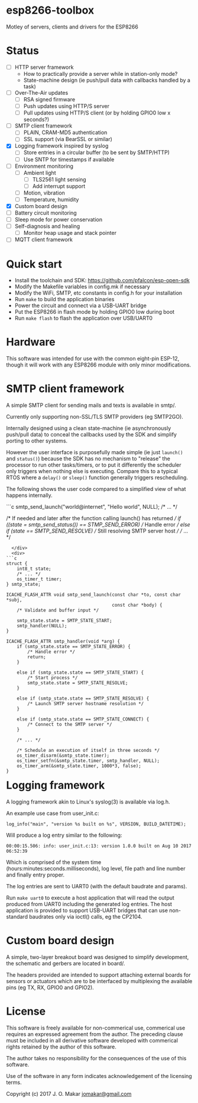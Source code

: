 # esp8266-toolbox
Motley of servers, clients and drivers for the ESP8266

# Status
- [ ] HTTP server framework
  - How to practically provide a server while in station-only mode?
  - State-machine design (ie push/pull data with callbacks handled by a task)
- [ ] Over-The-Air updates
  - [ ] RSA signed firmware 
  - [ ] Push updates using HTTP/S server
  - [ ] Pull updates using HTTP/S client (or by holding GPIO0 low x seconds?)
- [ ] SMTP client framework
  - [ ] PLAIN, CRAM-MD5 authentication
  - [ ] SSL support (via BearSSL or similar)
- [x] Logging framework inspired by syslog
  - [ ] Store entries in a circular buffer (to be sent by SMTP/HTTP)
  - [ ] Use SNTP for timestamps if available
- [ ] Environment monitoring
  - [ ] Ambient light
    - [ ] TLS2561 light sensing
    - [ ] Add interrupt support
  - [ ] Motion, vibration
  - [ ] Temperature, humidity
- [x] Custom board design
- [ ] Battery circuit monitoring
- [ ] Sleep mode for power conservation
- [ ] Self-diagnosis and healing
  - [ ] Monitor heap usage and stack pointer
- [ ] MQTT client framework

# Quick start
- Install the toolchain and SDK: https://github.com/pfalcon/esp-open-sdk
- Modify the Makefile variables in config.mk if necessary
- Modify the WiFi, SMTP, etc constants in config.h for your installation
- Run `make` to build the application binaries
- Power the circuit and connect via a USB-UART bridge
- Put the ESP8266 in flash mode by holding GPIO0 low during boot
- Run `make flash` to flash the application over USB/UART0

# Hardware
This software was intended for use with the common eight-pin ESP-12, though it
will work with any ESP8266 module with only minor modifications.

# SMTP client framework
A simple SMTP client for sending mails and texts is available in smtp/.

Currently only supporting non-SSL/TLS SMTP providers (eg SMTP2GO).

Internally designed using a clean state-machine (ie asynchronously push/pull
data) to conceal the callbacks used by the SDK and simplify porting to other
systems.

However the user interface is purposefully made simple (ie just `launch()` and
`status()`) because the SDK has no mechanism to "release" the processor to run
other tasks/timers, or to put it differently the scheduler only triggers when
nothing else is executing.  Compare this to a typical RTOS where a `delay()` or
`sleep()` function generally triggers rescheduling.

The following shows the user code compared to a simplified view of what happens
internally.

<div>
  <div style="float: left">
```c
smtp_send_launch("world@internet", "Hello world", NULL);
/* ... */

/* If needed and later after the function calling launch() has returned */
if ((state = smtp_send_status()) == STMP_SEND_ERROR)
    /* Handle error */
else if (state == SMTP_SEND_RESOLVE)
    /* Still resolving SMTP server host */
/* ... */
```
  </div>
  <div>
```c
struct {
    int8_t state;
    /* ... */
    os_timer_t timer;
} smtp_state;

ICACHE_FLASH_ATTR void smtp_send_launch(const char *to, const char *subj,
                                        const char *body) {
    /* Validate and buffer input */

    smtp_state.state = SMTP_STATE_START;
    smtp_handler(NULL);
}

ICACHE_FLASH_ATTR smtp_handler(void *arg) {
    if (smtp_state.state == SMTP_STATE_ERROR) {
        /* Handle error */
        return;
    }

    else if (smtp_state.state == SMTP_STATE_START) {
        /* Start process */
        smtp_state.state = SMTP_STATE_RESOLVE;
    }

    else if (smtp_state.state == SMTP_STATE_RESOLVE) {
        /* Launch SMTP server hostname resolution */
    }

    else if (smtp_state.state == SMTP_STATE_CONNECT) {
        /* Connect to the SMTP server */
    }

    /* ... */

    /* Schedule an execution of itself in three seconds */
    os_timer_disarm(&smtp_state.timer);
    os_timer_setfn(&smtp_state.timer, smtp_handler, NULL);
    os_timer_arm(&smtp_state.timer, 1000*3, false);
}
```
  </div>
</div>

# Logging framework
A logging framework akin to Linux's syslog(3) is available via log.h.

An example use case from user_init.c:

`log_info("main", "version %s built on %s", VERSION, BUILD_DATETIME);`

Will produce a log entry similar to the following:

`00:00:15.506: info: user_init.c:13: version 1.0.0 built on Aug 10 2017 06:52:39`

Which is comprised of the system time (hours:minutes:seconds.milliseconds), log
level, file path and line number and finally entry proper.

The log entries are sent to UART0 (with the default baudrate and params).

Run `make uart0` to execute a host application that will read the output
produced from UART0 including the generated log entries. The host application
is provided to support USB-UART bridges that can use non-standard baudrates only
via ioctl() calls, eg the CP2104.

# Custom board design
A simple, two-layer breakout board was designed to simplify development, the
schematic and gerbers are located in board/.

The headers provided are intended to support attaching external boards for
sensors or actuators which are to be interfaced by multiplexing the available
pins (eg TX, RX, GPIO0 and GPIO2).

# License
This software is freely available for non-commerical use, commerical use requires
an expressed agreement from the author. The preceding clause must be included in
all derivative software developed with commerical rights retained by the author
of this software.

The author takes no responsibility for the consequences of the use of this
software.

Use of the software in any form indicates acknowledgement of the licensing terms.

Copyright (c) 2017 J. O. Makar <jomakar@gmail.com>

